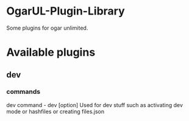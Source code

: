 # OgarUL-Plugin-Library
Some plugins for ogar unlimited. 

# Available plugins

## dev
### commands
dev command - dev [option] Used for dev stuff such as activating dev mode or hashfiles or creating files.json

